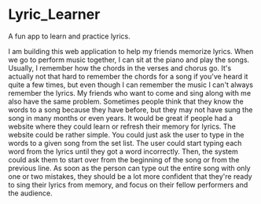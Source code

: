 # Lyric_Learner
A fun app to learn and practice lyrics.

I am building this web application to help my friends memorize lyrics. When we go to perform music together, I can sit at the piano and play the songs. Usually, I remember how the chords in the verses and chorus go. It's actually not that hard to remember the chords for a song if you've heard it quite a few times, but even though I can remember the music I can't always remember the lyrics. My friends who want to come and sing along with me also have the same problem. Sometimes people think that they know the words to a song because they have before, but they may not have sung the song in many months or even years. It would be great if people had a website where they could learn or refresh their memory for lyrics. The website could be rather simple. You could just ask the user to type in the words to a given song from the set list. The user could start typing each word from the lyrics until they got a word incorrectly. Then, the system could ask them to start over from the beginning of the song or from the previous line. As soon as the person can type out the entire song with only one or two mistakes, they should be a lot more confident that they're ready to sing their lyrics from memory, and focus on their fellow performers and the audience.
